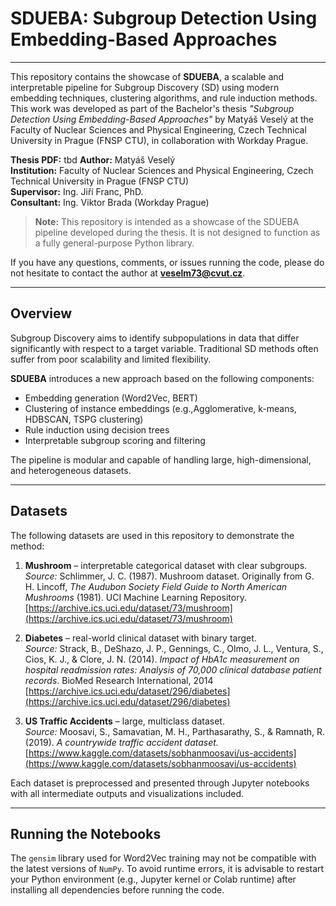 # SDUEBA: Subgroup Detection Using Embedding-Based Approaches

---

This repository contains the showcase of **SDUEBA**, a scalable and interpretable pipeline for Subgroup Discovery (SD) using modern embedding techniques, clustering algorithms, and rule induction methods. This work was developed as part of the Bachelor's thesis *"Subgroup Detection Using Embedding-Based Approaches"* by Matyáš Veselý at the Faculty of Nuclear Sciences and Physical Engineering, Czech Technical University in Prague (FNSP CTU), in collaboration with Workday Prague.

**Thesis PDF:** tbd
**Author:** Matyáš Veselý  
**Institution:** Faculty of Nuclear Sciences and Physical Engineering, Czech Technical University in Prague (FNSP CTU)  
**Supervisor:** Ing. Jiří Franc, PhD.  
**Consultant:** Ing. Viktor Brada (Workday Prague)

> **Note:** This repository is intended as a showcase of the SDUEBA pipeline developed during the thesis. It is not designed to function as a fully general-purpose Python library.

If you have any questions, comments, or issues running the code, please do not hesitate to contact the author at **veselm73@cvut.cz**.

---

## Overview

Subgroup Discovery aims to identify subpopulations in data that differ significantly with respect to a target variable. Traditional SD methods often suffer from poor scalability and limited flexibility.

**SDUEBA** introduces a new approach based on the following components:

- Embedding generation (Word2Vec, BERT)
- Clustering of instance embeddings (e.g.,Agglomerative, k-means, HDBSCAN, TSPG clustering)
- Rule induction using decision trees
- Interpretable subgroup scoring and filtering

The pipeline is modular and capable of handling large, high-dimensional, and heterogeneous datasets.

---

## Datasets

The following datasets are used in this repository to demonstrate the method:

1. **Mushroom** – interpretable categorical dataset with clear subgroups.  
   *Source:* Schlimmer, J. C. (1987). Mushroom dataset. Originally from G. H. Lincoff, *The Audubon Society Field Guide to North American Mushrooms* (1981). UCI Machine Learning Repository. [https://archive.ics.uci.edu/dataset/73/mushroom](https://archive.ics.uci.edu/dataset/73/mushroom)

2. **Diabetes** – real-world clinical dataset with binary target.  
   *Source:* Strack, B., DeShazo, J. P., Gennings, C., Olmo, J. L., Ventura, S., Cios, K. J., & Clore, J. N. (2014). *Impact of HbA1c measurement on hospital readmission rates: Analysis of 70,000 clinical database patient records*. BioMed Research International, 2014  
   [https://archive.ics.uci.edu/dataset/296/diabetes](https://archive.ics.uci.edu/dataset/296/diabetes)

3. **US Traffic Accidents** – large, multiclass dataset.  
   *Source:* Moosavi, S., Samavatian, M. H., Parthasarathy, S., & Ramnath, R. (2019). *A countrywide traffic accident dataset.*  
   [https://www.kaggle.com/datasets/sobhanmoosavi/us-accidents](https://www.kaggle.com/datasets/sobhanmoosavi/us-accidents)

Each dataset is preprocessed and presented through Jupyter notebooks with all intermediate outputs and visualizations included.

---

## Running the Notebooks

The `gensim` library used for Word2Vec training may not be compatible with the latest versions of `NumPy`. To avoid runtime errors, it is advisable to restart your Python environment (e.g., Jupyter kernel or Colab runtime) after installing all dependencies before running the code.

